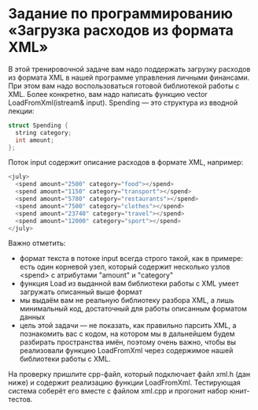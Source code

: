 # Задание по программированию «Загрузка расходов из формата XML»

В этой тренировочной задаче вам надо поддержать загрузку расходов из формата XML в нашей программе управления личными финансами. При этом вам надо воспользоваться готовой библиотекой работы с XML. Более конкретно, вам надо написать функцию vector<Spending> LoadFromXml(istream& input). Spending — это структура из вводной лекции:
```cpp
struct Spending {
  string category;
  int amount;
};
```

Поток input содержит описание расходов в формате XML, например:
```cpp
<july>
  <spend amount="2500" category="food"></spend>
  <spend amount="1150" category="transport"></spend>
  <spend amount="5780" category="restaurants"></spend>
  <spend amount="7500" category="clothes"></spend>
  <spend amount="23740" category="travel"></spend>
  <spend amount="12000" category="sport"></spend>
</july>
```

Важно отметить:
- формат текста в потоке input всегда строго такой, как в примере: есть один корневой узел, который содержит несколько узлов \<spend\> с атрибутами "amount" и "category"
- функция Load из выданной вам библиотеки работы с XML умеет загружать описанный выше формат
- мы выдаём вам не реальную библиотеку разбора XML, а лишь минимальный код, достаточный для работы описанным форматом данных
- цель этой задачи — не показать, как правильно парсить XML, а познакомить вас с кодом, на котором мы в дальнейшем будем разбирать пространства имён, поэтому очень важно, чтобы вы реализовали функцию LoadFromXml через содержимое нашей библиотеки работы с XML.

На проверку пришлите cpp-файл, который подключает файл xml.h (дан ниже) и содержит реализацию функции LoadFromXml. Тестирующая система соберёт его вместе с файлом xml.cpp и прогонит набор юнит-тестов.
